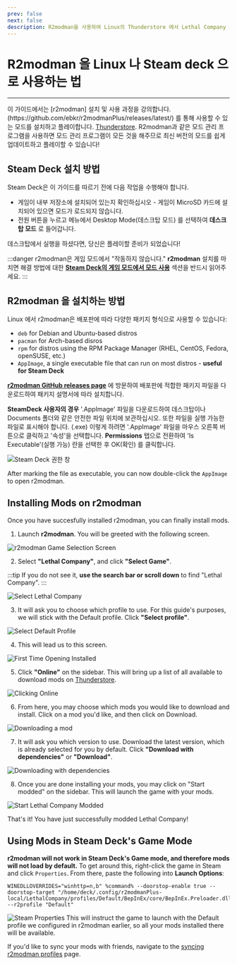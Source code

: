 ```yaml
---
prev: false
next: false
description: R2modman을 사용하여 Linux의 Thunderstore 에서 Lethal Company 모드를 설치하는 방법을 배우세요.
---
```


# R2modman 을 Linux 나 Steam deck 으로 사용하는 법

***

이 가이드에서는 [r2modman] 설치 및 사용 과정을 강의합니다.
(https\://github.com/ebkr/r2modmanPlus/releases/latest/) 를 통해 사용할 수 있는 모드를 설치하고 플레이합니다. [Thunderstore](https://thunderstore.io/c/lethal-company/). R2modman과 같은 모드 관리 프로그램을 사용하면 모드 관리 프로그램이 모든 것을 해주므로 최신 버전의 모드를 쉽게 업데이트하고 플레이할 수 있습니다!

## Steam Deck 설치 방법

Steam Deck은 이 가이드를 따르기 전에 다음 작업을 수행해야 합니다.

- 게임이 내부 저장소에 설치되어 있는지 확인하십시오 - 게임이 MicroSD 카드에 설치되어 있으면 모드가 로드되지 않습니다.
- 전원 버튼을 누르고 메뉴에서 Desktop Mode(데스크탑 모드) 를 선택하여 **데스크탑 모드** 로 들어갑니다.

데스크탑에서 실행을 하셨다면, 당신은 플레이할 준비가 되었습니다!

:::danger
r2modman은 게임 모드에서 "작동하지 않습니다." **r2modman** 설치를 마치면 해결 방법에 대한 [**Steam Deck의 게임 모드에서 모드 사용**](installing-r2modman-linux?id=using-mods-in-steam-decks-game-mode) 섹션을 반드시 읽어주세요.
:::

## R2modman 을 설치하는 방법

Linux 에서 r2modman은 배포판에 따라 다양한 패키지 형식으로 사용할 수 있습니다:

- `deb` for Debian and Ubuntu-based distros
- `pacman` for Arch-based disros
- `rpm` for distros using the RPM Package Manager (RHEL, CentOS, Fedora, openSUSE, etc.)
- `AppImage`, a single executable file that can run on most distros - **useful for Steam Deck**

[**r2modman GitHub releases page**](https://github.com/ebkr/r2modmanPlus/releases/latest/) 에 방문하여 배포판에 적합한 패키지 파일을 다운로드하여 패키지 설명서에 따라 설치합니다.

**SteamDeck 사용자의 경우** '.AppImage' 파일을 다운로드하여 데스크탑이나 Documents 폴더와 같은 안전한 파일 위치에 보관하십시오. 또한 파일을 실행 가능한 파일로 표시해야 합니다. (.exe) 이렇게 하려면 '.AppImage' 파일을 마우스 오른쪽 버튼으로 클릭하고 '속성'을 선택합니다. **Permissions** 탭으로 전환하여 'Is Executable'(실행 가능) 란을 선택한 후 OK(확인) 를 클릭합니다.

![Steam Deck 권한 창](/images/r2modman-linux/appimageproperties.png)

After marking the file as executable, you can now double-click the `AppImage` to open r2modman.

## Installing Mods on r2modman

Once you have succesfully installed r2modman, you can finally install mods.

1. Launch **r2modman**. You will be greeted with the following screen.

![r2modman Game Selection Screen](/images/r2modman-install/gameselection.png)

2. Select **"Lethal Company"**, and click **"Select Game"**.

:::tip
If you do not see it, **use the search bar or scroll down** to find "Lethal Company".
:::

![Select Lethal Company](/images/r2modman-install/selectlc.png)

3. It will ask you to choose which profile to use. For this guide's purposes, we will stick with the Default profile. Click **"Select profile"**.

![Select Default Profile](/images/r2modman-install/profileselect.png)

4. This will lead us to this screen.

![First Time Opening Installed](/images/r2modman-install/firsttimeinstall.png)

5. Click **"Online"** on the sidebar. This will bring up a list of all available to download mods on [Thunderstore](https://thunderstore.io/c/lethal-company/).

![Clicking Online](/images/r2modman-install/selectonline.png)

6. From here, you may choose which mods you would like to download and install. Click on a mod you'd like, and then click on Download.

![Downloading a mod](/images/r2modman-install/download.png)

7. It will ask you which version to use. Download the latest version, which is already selected for you by default. Click **"Download with dependencies"** or **"Download"**.

![Downloading with dependencies](/images/r2modman-install/downloadlatest.png)

8. Once you are done installing your mods, you may click on "Start modded" on the sidebar. This will launch the game with your mods.

![Start Lethal Company Modded](/images/r2modman-install/startmodded.png)

That's it! You have just successfully modded Lethal Company!

## Using Mods in Steam Deck's Game Mode

**r2modman will not work in Steam Deck's Game mode, and therefore mods will not load by default.** To get around this, right-click the game in Steam and click `Properties`. From there, paste the following into **Launch Options**:

```
WINEDLLOVERRIDES="winhttp=n,b" %command% --doorstop-enable true --doorstop-target "/home/deck/.config/r2modmanPlus-local/LethalCompany/profiles/Default/BepInEx/core/BepInEx.Preloader.dll" --r2profile "Default"
```

![Steam Properties](/images/r2modman-linux/steamproperties.png)
This will instruct the game to launch with the Default profile we configured in r2modman earlier, so all your mods installed there will be available.

If you'd like to sync your mods with friends, navigate to the [syncing r2modman profiles](syncing-mods) page.
